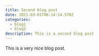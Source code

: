 ```yaml
---
title: Second blog post
date: 2021-03-01T06:14:14.576Z
categories:
  - blog1
  - blog2
description: This is a second blog post
---
```

This is a very nice blog post.